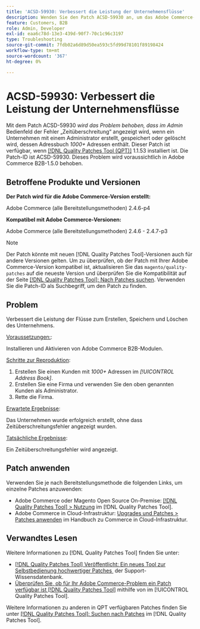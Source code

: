 ```yaml
---
title: 'ACSD-59930: Verbessert die Leistung der Unternehmensflüsse'
description: Wenden Sie den Patch ACSD-59930 an, um das Adobe Commerce-Problem zu beheben, bei dem im Admin-Bedienfeld ein *Zeitüberschreitungsfehler* angezeigt wird, wenn ein Unternehmen mit einem Administrator erstellt, gespeichert oder gelöscht wird, das *1000+* Adressen im Adressbuch hat.
feature: Customers, B2B
role: Admin, Developer
exl-id: eaa6c78d-13e3-439d-90f7-70c1c96c3197
type: Troubleshooting
source-git-commit: 7fdb02a6d89d50ea593c5fd99d78101f89198424
workflow-type: tm+mt
source-wordcount: '367'
ht-degree: 0%

---
```


# ACSD-59930: Verbessert die Leistung der Unternehmensflüsse

Mit dem Patch ACSD-59930 *wird das Problem behoben, dass im Admin* Bedienfeld der Fehler „Zeitüberschreitung“ angezeigt wird, wenn ein Unternehmen mit einem Administrator erstellt, gespeichert oder gelöscht wird, dessen Adressbuch *1000+* Adressen enthält. Dieser Patch ist verfügbar, wenn [[!DNL Quality Patches Tool (QPT)]](https://experienceleague.adobe.com/de/docs/commerce-operations/tools/quality-patches-tool/quality-patches-tool-to-self-serve-quality-patches) 1.1.53 installiert ist. Die Patch-ID ist ACSD-59930. Dieses Problem wird voraussichtlich in Adobe Commerce B2B-1.5.0 behoben.

## Betroffene Produkte und Versionen

**Der Patch wird für die Adobe Commerce-Version erstellt:**

Adobe Commerce (alle Bereitstellungsmethoden) 2.4.6-p4

**Kompatibel mit Adobe Commerce-Versionen:**

Adobe Commerce (alle Bereitstellungsmethoden) 2.4.6 - 2.4.7-p3

>[!NOTE]
>
>Der Patch könnte mit neuen [!DNL Quality Patches Tool]-Versionen auch für andere Versionen gelten. Um zu überprüfen, ob der Patch mit Ihrer Adobe Commerce-Version kompatibel ist, aktualisieren Sie das `magento/quality-patches` auf die neueste Version und überprüfen Sie die Kompatibilität auf der Seite [[!DNL Quality Patches Tool]: Nach Patches suchen](https://experienceleague.adobe.com/tools/commerce-quality-patches/index.html?lang=de). Verwenden Sie die Patch-ID als Suchbegriff, um den Patch zu finden.

## Problem

Verbessert die Leistung der Flüsse zum Erstellen, Speichern und Löschen des Unternehmens.

<u>Voraussetzungen:</u>:

Installieren und Aktivieren von Adobe Commerce B2B-Modulen.

<u>Schritte zur Reproduktion</u>:

1. Erstellen Sie einen Kunden mit *1000+* Adressen im *[!UICONTROL Address Book]*.
1. Erstellen Sie eine Firma und verwenden Sie den oben genannten Kunden als Administrator.
1. Rette die Firma.

<u>Erwartete Ergebnisse</u>:

Das Unternehmen wurde erfolgreich erstellt, ohne dass Zeitüberschreitungsfehler angezeigt wurden.

<u>Tatsächliche Ergebnisse</u>:

Ein Zeitüberschreitungsfehler wird angezeigt.

## Patch anwenden

Verwenden Sie je nach Bereitstellungsmethode die folgenden Links, um einzelne Patches anzuwenden:

* Adobe Commerce oder Magento Open Source On-Premise: [[!DNL Quality Patches Tool] > Nutzung](/help/tools/quality-patches-tool/usage.md) im [!DNL Quality Patches Tool].
* Adobe Commerce in Cloud-Infrastruktur: [Upgrades und Patches > Patches anwenden](https://experienceleague.adobe.com/docs/commerce-cloud-service/user-guide/develop/upgrade/apply-patches.html?lang=de) im Handbuch zu Commerce in Cloud-Infrastruktur.

## Verwandtes Lesen

Weitere Informationen zu [!DNL Quality Patches Tool] finden Sie unter:

* [[!DNL Quality Patches Tool] Veröffentlicht: Ein neues Tool zur Selbstbedienung hochwertiger Patches &#x200B;](https://experienceleague.adobe.com/de/docs/commerce-operations/tools/quality-patches-tool/quality-patches-tool-to-self-serve-quality-patches) der Support-Wissensdatenbank.
* [Überprüfen Sie, ob für Ihr Adobe Commerce-Problem ein Patch verfügbar ist [!DNL Quality Patches Tool]](/help/tools/quality-patches-tool/patches-available-in-qpt/check-patch-for-magento-issue-with-magento-quality-patches.md) mithilfe von im [!UICONTROL Quality Patches Tool].


Weitere Informationen zu anderen in QPT verfügbaren Patches finden Sie unter [[!DNL Quality Patches Tool]: Suchen nach Patches](https://experienceleague.adobe.com/tools/commerce-quality-patches/index.html?lang=de) im [!DNL Quality Patches Tool].
